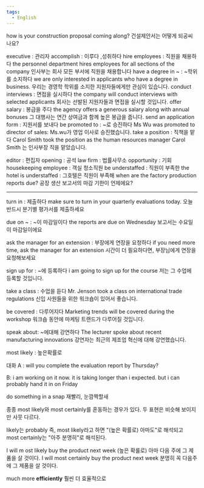 ```yaml
---
tags:
  - English
---
```

how is your construction proposal coming along?
건설제안서는 어떻게 되공씨나요?

executive : 관리자
accomplish : 이루다 ,성취하다
hire employees : 직원을 채용하다
the personnel department hires employees for all sections of the company
인사부는 회사 모든 부서에 직원을 채용합니다
have a degree in ~ : ~학위를 소지하다
we are only interested in applicants who have a degree in business.
우리는 경영학 학위를 소지한 지원자들에게만 관심이 있습니다.
conduct interviews : 면접을 실시하다
the company will conduct interviews with selected applicants
회사는 선발된 지원자들과 면접을 실시할 것입니다.
offer salary : 봉급을 주다
the agency offers a generous salary along with annual bonuses
그 대행사는 연간 상여금과 함께 높은 봉급을 줍니다.
send an application form : 지원서를 보내다
be promoted to : ~로 승진하다
Ms Wu was promoted to director of sales: Ms.wu가 영업 이사로 승진했습니다.
take a position : 직책을 맡다
Carol Smith took the position as the human resources manager 
Carol Smith 는 인사부장 직을 맡았습니다.

editor : 편집자 
opening : 공석
law firm : 법률사무소 
opportunity : 기회
housekeeping employee : 객실 청소직원
be understaffed : 직원이 부족한
the hotel is understaffed : 그호텔은 직원이 부족해
when are the factory production reports due?
공장 생산 보고서의 마감 기한이 언제에요?

----
turn in : 제출하다
make sure to turn in your quarterly evaluations today.
오늘 반드시 분기별 평가서를 제출하세요

due on ~ : ~이 마감일이다
the reports are due on Wednesday
보고서는 수요일이 마감일이에요

ask the manager for an extension : 부장에게 연장을 요청하다
if you need more time, ask the manager for an extension
시간이 더 필요하다면, 부장님에게 연장을 요청해보세요

sign up for : ~에 등록하다
i am going to sign up for the course 
저는 그 수업에 등록할 것입니다.

take a class : 수업을 듣다
Mr. Jenson took a class on international trade regulations 
신입 사원들을 위한 워크숍이 있어서 좋습니다.

be covered : 다루어지다
Marketing trends will be covered during the workshop
워크숍 동안에 마케팅 트랜드가 다루어질 것입니다.

speak about: ~에대해 강연하다
The lecturer spoke about recent manufacturing innovations
강연자는 최근의 제조업 혁신에 대해 강연했습니다.

most likely : 높은확률로

대화
A : will you complete the evaluation report by Thursday?

B: i am working on it now. it is taking longer than i expected.
   but i can probably hand it in on Friday

do something in a snap
재빨리, 눈깜짝할새



종종 most likely와 most certainly를 혼동하는 경우가 있다. 두 표현은 비슷해 보이지만 사뭇 다르다.

likely는 probably 즉, most likely라고 하면 "(높은 확률로) 아마도"로 해석되고 
most certainly는 "아주 분명히"로 해석된다.


I will m
ost likely buy the product next week (높은 확룰로) 아마 다음 주에 그 제품을 살 것이다.
I will most certainly buy the product next week 분명히 꼭 다음주에 그 제품을 살 것이다.

much more **efficiently** 훨씬 더 효율적으로

